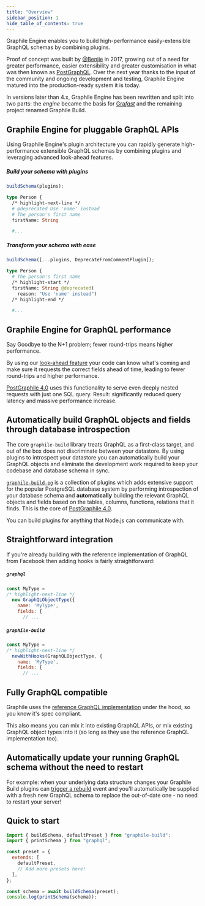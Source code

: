 ```yaml
---
title: "Overview"
sidebar_position: 1
hide_table_of_contents: true
---
```


Graphile Engine enables you to build high-performance easily-extensible GraphQL schemas by combining plugins.

Proof of concept was built by [@Benjie](https://benjie.dev) in 2017, growing out of a need for greater performance, easier extensibility and greater customisation in what was then known as [PostGraphQL](https://postgraphile.org). Over the next year thanks to the input of the community and ongoing development and testing, Graphile Engine matured into the production-ready system it is today.

In versions later than 4.x, Graphile Engine has been rewritten and split into two parts: the _engine_ became the basis for [Gra*fast*](https://grafast.org) and the remaining project renamed Graphile Build.

## Graphile Engine for pluggable GraphQL APIs

Using Graphile Engine's plugin architecture you can rapidly generate high-performance extensible GraphQL schemas by combining plugins and leveraging advanced look-ahead features.

##### Build your schema with plugins

```js
buildSchema(plugins);
```

```graphql
type Person {
  /* highlight-next-line */
  # @deprecated Use 'name' instead
  # The person's first name
  firstName: String

  #...
```

##### Transform your schema with ease

```js
buildSchema([...plugins, DeprecateFromCommentPlugin]);
```

```graphql
type Person {
  # The person's first name
  /* highlight-start */
  firstName: String @deprecated(
    reason: "Use 'name' instead")
  /* highlight-end */

  #...
```

## Graphile Engine for GraphQL performance

Say Goodbye to the N+1 problem; fewer round-trips means higher performance.

By using our [look-ahead feature](/graphile-build/look-ahead) your code can
know what's coming and make sure it requests the correct fields ahead of time,
leading to fewer round-trips and higher performance.

[PostGraphile 4.0](https://postgraphile.org) uses this functionality to serve even deeply
nested requests with just one SQL query. Result: significantly reduced query
latency and massive performance increase.

## Automatically build GraphQL objects and fields through database introspection

The core `graphile-build` library treats GraphQL as a first-class target, and
out of the box does not discriminate between your datastore. By using plugins to
introspect your datastore you can automatically build your GraphQL objects and
eliminate the development work required to keep your codebase and database
schema in sync.

[`graphile-build-pg`](../graphile-build-pg) is a collection of plugins which adds extensive support for
the popular PostgreSQL database system by performing introspection of your
database schema and **automatically** building the relevant GraphQL objects and
fields based on the tables, columns, functions, relations that it finds. This is
the core of [PostGraphile 4.0](https://postgraphile.org).

You can build plugins for anything that Node.js can communicate with.

## Straightforward integration

If you're already building with the reference implementation of GraphQL from
Facebook then adding hooks is fairly straightforward:

##### `graphql`

```js
const MyType =
/* highlight-next-line */
  new GraphQLObjectType({
    name: 'MyType',
    fields: {
      // ...
```

##### `graphile-build`

```js
const MyType =
/* highlight-next-line */
  newWithHooks(GraphQLObjectType, {
    name: 'MyType',
    fields: {
      // ...
```

## Fully GraphQL compatible

Graphile uses the <a href="http://graphql.org/graphql-js/">reference GraphQL
implementation</a> under the hood, so you know it's spec compliant.

This also means you can mix it into existing GraphQL APIs, or mix existing
GraphQL object types into it (so long as they use the reference GraphQL
implementation too).

## Automatically update your running GraphQL schema without the need to restart

For example: when your underlying data structure changes your Graphile Build
plugins can [trigger a rebuild](./schema-builder#registerwatcherwatcher-unwatcher) event and you'll automatically be supplied with a
fresh new GraphQL schema to replace the out-of-date one - no need to restart
your server!

## Quick to start

```js
import { buildSchema, defaultPreset } from "graphile-build";
import { printSchema } from "graphql";

const preset = {
  extends: [
    defaultPreset,
    // Add more presets here!
  ],
};

const schema = await buildSchema(preset);
console.log(printSchema(schema));
```
